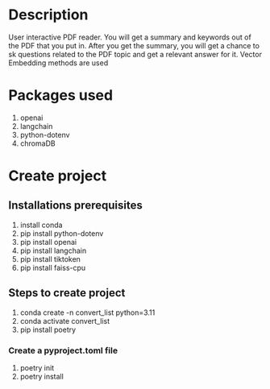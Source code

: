 # Description
User interactive PDF reader. 
You will get a summary and keywords out of the PDF that you put in.
After you get the summary, you will get a chance to sk questions related to the PDF topic and get a relevant answer for it.
Vector Embedding methods are used

# Packages used
1. openai
2. langchain
3. python-dotenv
4. chromaDB

# Create project
## Installations prerequisites
1. install conda
2. pip install python-dotenv
3. pip install openai
4. pip install langchain
5. pip install tiktoken
6. pip install faiss-cpu

## Steps to create project
1. conda create -n convert_list python=3.11
2. conda activate convert_list
3. pip install poetry

### Create a pyproject.toml file
1. poetry init 
2. poetry install     